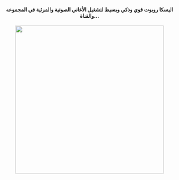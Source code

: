 

<h4 align="center">اليسكا روبوت قوي وذكي وبسيط لتشغيل الأغاني الصوتية والمرئية في المجموعه والقناة...</h4>

<p align="center"><a href="https://t.me/H_M_Dr"><img src="https://telegra.ph/file/f6064bc90cc76e59015b2.jpg" width="400"></a></pe
